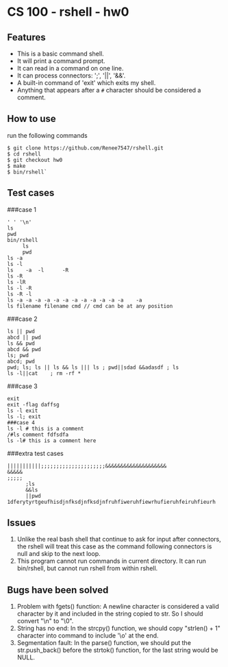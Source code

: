 # CS 100 - rshell - hw0

## Features
* This is a basic command shell.
* It will print a command prompt.
* It can read in a command on one line.
* It can process connectors: ';', '||', '&&'.
* A built-in command of 'exit' which exits my shell.
* Anything that appears after a `#` character should be considered a comment.



## How to use
run the following commands
```
$ git clone https://github.com/Renee7547/rshell.git
$ cd rshell
$ git checkout hw0
$ make
$ bin/rshell`
```
## Test cases
###case 1
```
' ' '\n'
ls
pwd
bin/rshell
     ls
	 pwd
ls -a
ls -l
ls    -a  -l      -R
ls -R
ls -lR
ls -l -R
ls -R -l
ls -a -a -a -a -a -a -a -a -a -a -a -a    -a
ls filename filename cmd // cmd can be at any position
```
###case 2
```
ls || pwd
abcd || pwd
ls && pwd
abcd && pwd
ls; pwd
abcd; pwd
pwd; ls; ls || ls && ls ||| ls ; pwd||sdad &&adasdf ; ls
ls -l||cat    ; rm -rf *
```
###case 3
```
exit
exit -flag daffsg
ls -l exit
ls -l; exit
###case 4
ls -l # this is a comment
/#ls comment fdfsdfa
ls -l# this is a comment here
```
###extra test cases
```
|||||||||||;;;;;;;;;;;;;;;;;;;;;&&&&&&&&&&&&&&&&&&&&
&&&&&
;;;;;
      ;ls
	  &&ls
	  ||pwd
1dferytyrtgeufhisdjnfksdjnfksdjnfruhfiweruhfiewrhufieruhfeiruhfieurh
```

## Issues
1. Unlike the real bash shell that continue to ask for input after connectors, 
the rshell will treat this case as the command following connectors is null and skip to the next loop.
2. This program cannot run commands in current directory.
It can run bin/rshell, but cannot run rshell from within rshell. 


## Bugs have been solved
1. Problem with  fgets() function: 
	A newline character is considered a valid character by it and included in the string copied to str. So I should convert "\n" to "\0".
2. String has no end:
	In the strcpy() function, we should copy "strlen() + 1" character into command to include '\o' at the end.
3. Segmentation fault:
	In the parse() function, we should put the str.push_back() before the strtok() function, for the last string would be NULL.


